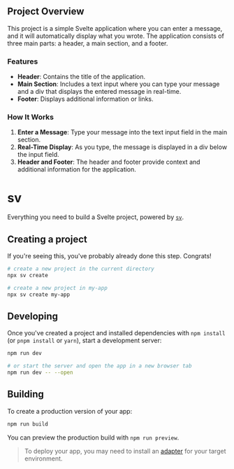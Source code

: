 ## Project Overview

This project is a simple Svelte application where you can enter a message, and it will automatically display what you wrote. The application consists of three main parts: a header, a main section, and a footer.

### Features

- **Header**: Contains the title of the application.
- **Main Section**: Includes a text input where you can type your message and a div that displays the entered message in real-time.
- **Footer**: Displays additional information or links.

### How It Works

1. **Enter a Message**: Type your message into the text input field in the main section.
2. **Real-Time Display**: As you type, the message is displayed in a div below the input field.
3. **Header and Footer**: The header and footer provide context and additional information for the application.

# sv

Everything you need to build a Svelte project, powered by [`sv`](https://github.com/sveltejs/cli).

## Creating a project

If you're seeing this, you've probably already done this step. Congrats!

```bash
# create a new project in the current directory
npx sv create

# create a new project in my-app
npx sv create my-app
```

## Developing

Once you've created a project and installed dependencies with `npm install` (or `pnpm install` or `yarn`), start a development server:

```bash
npm run dev

# or start the server and open the app in a new browser tab
npm run dev -- --open
```

## Building

To create a production version of your app:

```bash
npm run build
```

You can preview the production build with `npm run preview`.

> To deploy your app, you may need to install an [adapter](https://svelte.dev/docs/kit/adapters) for your target environment.